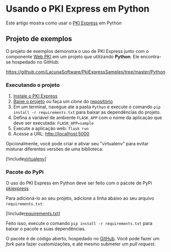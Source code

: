 # Usando o PKI Express em Python

Este artigo mostra como usar o [PKI Express](../index.md) em Python

## Projeto de exemplos

O projeto de exemplos demonstra o uso de PKI Express junto com o componente [Web PKI](../../web-pki/index.md)
em um projeto que utilizando **Python**. Ele encontra-se hospedado no GitHub:

https://github.com/LacunaSoftware/PkiExpressSamples/tree/master/Python

### Executando o projeto

1. [Instale o PKI Express](../setup/index.md)
1. [Baixe o projeto](https://github.com/LacunaSoftware/PkiExpressSamples/archive/master.zip) ou faça um *clone* do [repositório](https://github.com/LacunaSoftware/PkiExpressSamples.git)
1. Em um terminal, navegue ate a pasta `Python` e execute o comando `pip install -r requirements.txt` para baixar as dependências do projeto.
1. Defina a variável de ambiente `FLASK_APP` com o nome da aplicação que deve ser executada: `FLASK_APP=sample`
1. Execute a aplicação web: `flask run`
1. Acesse a URL: [http://localhost:5000](http://localhost:5000)

Opcionalmente, você pode criar e ativar seu "virtualenv" para evitar misturar diferentes versões de uma biblioteca:

[!include[virtualenv](../../../../includes/pki-express/python/virtualenv.md)]

### Pacote do PyPi

O uso do PKI Express em Python deve ser feito com o pacote de PyPi [pkiexpress](https://pypi.org/project/pkiexpress)

Para adicioná-lo ao seu projeto, adicione a linha abaixo ao seu arquivo `requirements.txt`:

[!include[requirements.txt](../../../../includes/pki-express/python/requirements.md)]

Feito isso, execute o comando `pip install -r requirements.txt` para baixar o pacote e suas dependências.

O pacote é de código aberto, hospedado no [GitHub](https://github.com/LacunaSoftware/PkiExpressPython). Você pode fazer um *fork* para fazer
customizações, e até mesmo submeter um *pull request*.
